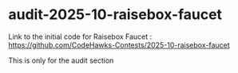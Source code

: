 # audit-2025-10-raisebox-faucet

Link to the initial code for Raisebox Faucet : https://github.com/CodeHawks-Contests/2025-10-raisebox-faucet

This is only for the audit section
